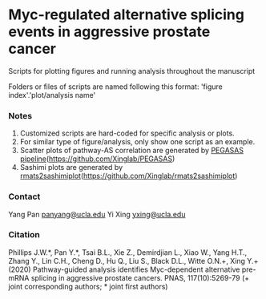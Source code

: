 # Myc-regulated alternative splicing events in aggressive prostate cancer  
Scripts for plotting figures and running analysis throughout the manuscript

Folders or files of scripts are named following this format: 'figure index'.'plot/analysis name'

### Notes
1. Customized scripts are hard-coded for specific analysis or plots.
2. For similar type of figure/analysis, only show one script as an example.
3. Scatter plots of pathway-AS correlation are generated by [PEGASAS pipeline](https://github.com/Xinglab/PEGASAS)(https://github.com/Xinglab/PEGASAS)
4. Sashimi plots are generated by [rmats2sashimiplot](https://github.com/Xinglab/rmats2sashimiplot)(https://github.com/Xinglab/rmats2sashimiplot)


### Contact

Yang Pan <panyang@ucla.edu>
Yi Xing <yxing@ucla.edu>

### Citation
Phillips J.W.\*, Pan Y.\*,  Tsai B.L., Xie Z., Demirdjian L., Xiao W., Yang H.T., Zhang Y., Lin C.H., Cheng D., Hu Q., Liu S., Black D.L., Witte O.N.+, Xing Y.+ (2020) Pathway-guided analysis identifies Myc-dependent alternative pre-mRNA splicing in aggressive prostate cancers. PNAS, 117(10):5269-79 (+ joint corresponding authors; * joint first authors)
